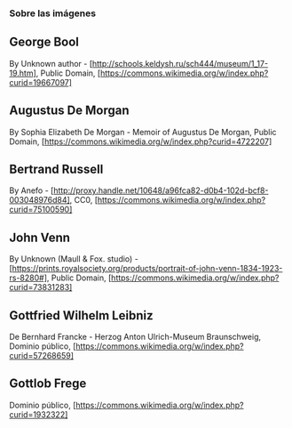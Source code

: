 ### Sobre las imágenes

## George Bool
By Unknown author - [http://schools.keldysh.ru/sch444/museum/1_17-19.htm], Public Domain, [https://commons.wikimedia.org/w/index.php?curid=19667097]

## Augustus De Morgan
By Sophia Elizabeth De Morgan - Memoir of Augustus De Morgan, Public Domain, [https://commons.wikimedia.org/w/index.php?curid=4722207]

## Bertrand Russell
By Anefo - [http://proxy.handle.net/10648/a96fca82-d0b4-102d-bcf8-003048976d84], CC0, [https://commons.wikimedia.org/w/index.php?curid=75100590]

## John Venn
By Unknown (Maull &amp; Fox. studio) - [https://prints.royalsociety.org/products/portrait-of-john-venn-1834-1923-rs-8280#], Public Domain, [https://commons.wikimedia.org/w/index.php?curid=73831283]

## Gottfried Wilhelm Leibniz
De Bernhard Francke - Herzog Anton Ulrich-Museum Braunschweig, Dominio público, [https://commons.wikimedia.org/w/index.php?curid=57268659]

## Gottlob Frege
Dominio público, [https://commons.wikimedia.org/w/index.php?curid=1932322]

